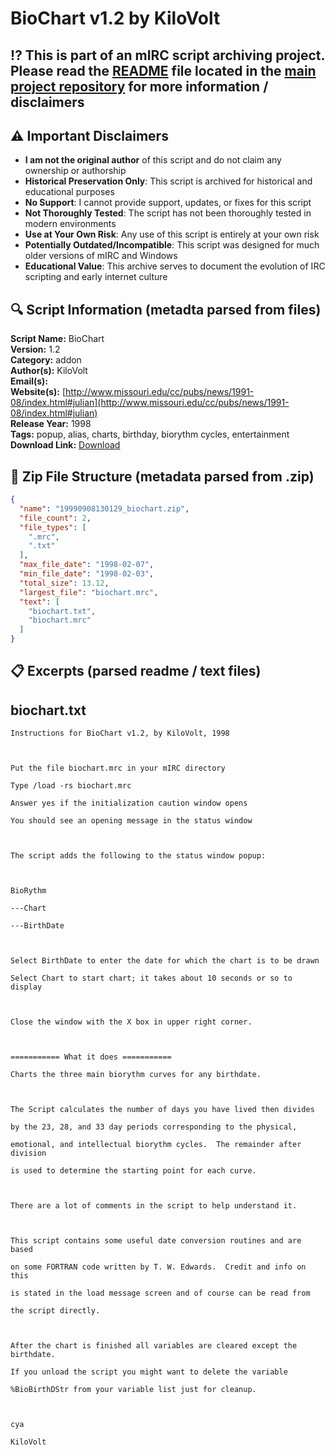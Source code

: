 # BioChart v1.2 by KiloVolt

## ⁉️ This is part of an mIRC script archiving project. Please read the [README](https://github.com/sorzkode/mirc_scripts_archive/blob/main/README.md) file located in the [main project repository](https://github.com/sorzkode/mirc_scripts_archive) for more information / disclaimers  

## ⚠️ Important Disclaimers

- **I am not the original author** of this script and do not claim any ownership or authorship
- **Historical Preservation Only**: This script is archived for historical and educational purposes
- **No Support**: I cannot provide support, updates, or fixes for this script
- **Not Thoroughly Tested**: The script has not been thoroughly tested in modern environments
- **Use at Your Own Risk**: Any use of this script is entirely at your own risk
- **Potentially Outdated/Incompatible**: This script was designed for much older versions of mIRC and Windows
- **Educational Value**: This archive serves to document the evolution of IRC scripting and early internet culture

## 🔍 Script Information (metadta parsed from files)

**Script Name:** BioChart  
**Version:** 1.2  
**Category:** addon  
**Author(s):** KiloVolt  
**Email(s):** <unknown>  
**Website(s):** [http://www.missouri.edu/cc/pubs/news/1991-08/index.html#julian](http://www.missouri.edu/cc/pubs/news/1991-08/index.html#julian)  
**Release Year:** 1998  
**Tags:** popup, alias, charts, birthday, biorythm cycles, entertainment  
**Download Link:** [Download](https://github.com/sorzkode/mirc_scripts_archive/raw/main/hawkee.com/19990908130129_biochart/19990908130129_biochart.zip)  

## 📂 Zip File Structure (metadata parsed from .zip)

```json
{
  "name": "19990908130129_biochart.zip",
  "file_count": 2,
  "file_types": [
    ".mrc",
    ".txt"
  ],
  "max_file_date": "1998-02-07",
  "min_file_date": "1998-02-03",
  "total_size": 13.12,
  "largest_file": "biochart.mrc",
  "text": [
    "biochart.txt",
    "biochart.mrc"
  ]
}
```

## 📋 Excerpts (parsed readme / text files)

## biochart.txt

```text
Instructions for BioChart v1.2, by KiloVolt, 1998

Put the file biochart.mrc in your mIRC directory
Type /load -rs biochart.mrc
Answer yes if the initialization caution window opens
You should see an opening message in the status window

The script adds the following to the status window popup:

BioRythm
---Chart
---BirthDate

Select BirthDate to enter the date for which the chart is to be drawn
Select Chart to start chart; it takes about 10 seconds or so to display

Close the window with the X box in upper right corner.

=========== What it does ===========
Charts the three main biorythm curves for any birthdate.

The Script calculates the number of days you have lived then divides
by the 23, 28, and 33 day periods corresponding to the physical, 
emotional, and intellectual biorythm cycles.  The remainder after division
is used to determine the starting point for each curve.

There are a lot of comments in the script to help understand it.

This script contains some useful date conversion routines and are based
on some FORTRAN code written by T. W. Edwards.  Credit and info on this
is stated in the load message screen and of course can be read from
the script directly.

After the chart is finished all variables are cleared except the birthdate.
If you unload the script you might want to delete the variable 
%BioBirthDStr from your variable list just for cleanup.

cya
KiloVolt 

```
